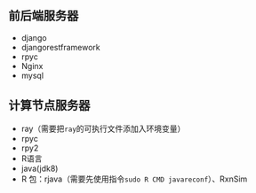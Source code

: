 ## 前后端服务器

- django
- djangorestframework
- rpyc
- Nginx
- mysql

## 计算节点服务器

- ray（需要把`ray`的可执行文件添加入环境变量）
- rpyc
- rpy2
- R语言
- java(jdk8)
- R 包：rjava（需要先使用指令`sudo R CMD javareconf`）、RxnSim
